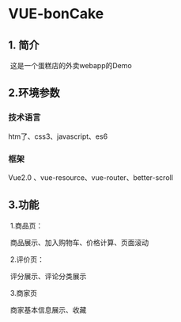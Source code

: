 # VUE-bonCake

## 1. 简介

​	这是一个蛋糕店的外卖webapp的Demo

## 2.环境参数

### 技术语言

htm了、css3、javascript、es6

### 框架

Vue2.0 、vue-resource、vue-router、better-scroll

## 3.功能

​	1.商品页：

​		商品展示、加入购物车、价格计算、页面滚动

​        2.评价页：

​		评分展示、评论分类展示

​	3.商家页

​		商家基本信息展示、收藏

​           	